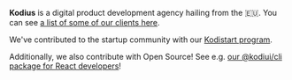 **Kodius** is a digital product development agency hailing from the 🇪🇺. You can see [a list of some of our clients here](https://kodius.com/portfolio).

We've contributed to the startup community with our [Kodistart program](https://kodius.com/kodistart).

Additionally, we also contribute with Open Source! See e.g. [our @kodiui/cli package for React developers](https://github.com/kodius/kodiui-core)!
